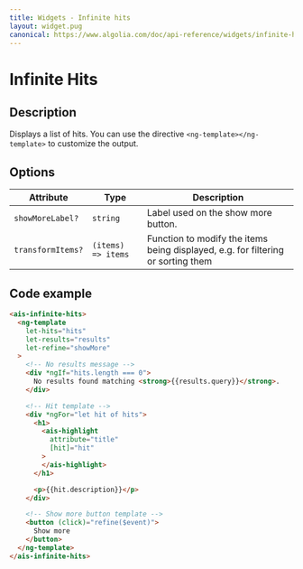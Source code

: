 ```yaml
---
title: Widgets - Infinite hits
layout: widget.pug
canonical: https://www.algolia.com/doc/api-reference/widgets/infinite-hits/angular/
---
```


# Infinite Hits

## Description

Displays a list of hits.
You can use the directive `<ng-template></ng-template>` to customize the output.

## Options

| Attribute             | Type               | Description
| -                     | -                  | -
| `showMoreLabel?`      | `string`           | Label used on the show more button.
| `transformItems?`     | `(items) => items` | Function to modify the items being displayed, e.g. for filtering or sorting them

## Code example

```html
<ais-infinite-hits>
  <ng-template
    let-hits="hits"
    let-results="results"
    let-refine="showMore"
  >
    <!-- No results message -->
    <div *ngIf="hits.length === 0">
      No results found matching <strong>{{results.query}}</strong>.
    </div>

    <!-- Hit template -->
    <div *ngFor="let hit of hits">
      <h1>
        <ais-highlight
          attribute="title"
          [hit]="hit"
        >
        </ais-highlight>
      </h1>

      <p>{{hit.description}}</p>
    </div>

    <!-- Show more button template -->
    <button (click)="refine($event)">
      Show more
    </button>
  </ng-template>
</ais-infinite-hits>
```
